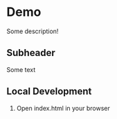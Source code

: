 # Demo

Some description!

## Subheader

Some text

## Local Development

1. Open index.html in your browser